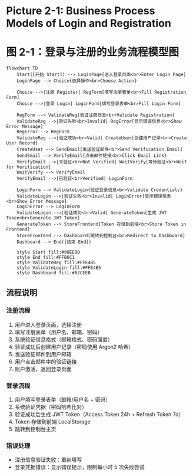 # Picture 2-1: Business Process Models of Login and Registration
# 图 2-1：登录与注册的业务流程模型图

```mermaid
flowchart TD
    Start([开始 Start]) --> LoginPage[进入登录页面<br>Enter Login Page]
    LoginPage --> Choice{选择操作<br>Choose Action}

    Choice -->|注册 Register| RegForm[填写注册表单<br>Fill Registration Form]
    Choice -->|登录 Login| LoginForm[填写登录表单<br>Fill Login Form]

    RegForm --> ValidateReg{验证注册信息<br>Validate Registration}
    ValidateReg -->|验证失败<br>Invalid| RegError[显示错误信息<br>Show Error Message]
    RegError --> RegForm
    ValidateReg -->|验证成功<br>Valid| CreateUser[创建用户记录<br>Create User Record]
    CreateUser --> SendEmail[发送验证邮件<br>Send Verification Email]
    SendEmail --> VerifyEmail{点击邮件链接<br>Click Email Link}
    VerifyEmail -->|未验证<br>Not Verified| WaitVerify[等待验证<br>Wait for Verification]
    WaitVerify --> VerifyEmail
    VerifyEmail -->|已验证<br>Verified| LoginForm

    LoginForm --> ValidateLogin{验证登录信息<br>Validate Credentials}
    ValidateLogin -->|验证失败<br>Invalid| LoginError[显示错误信息<br>Show Error Message]
    LoginError --> LoginForm
    ValidateLogin -->|验证成功<br>Valid| GenerateToken[生成 JWT Token<br>Generate JWT Token]
    GenerateToken --> StoreFrontend[Token 存储到前端<br>Store Token in Frontend]
    StoreFrontend --> Dashboard[跳转到控制台<br>Redirect to Dashboard]
    Dashboard --> End([结束 End])

    style Start fill:#90EE90
    style End fill:#FFB6C1
    style ValidateReg fill:#FFE4B5
    style ValidateLogin fill:#FFE4B5
    style Dashboard fill:#87CEEB
```

## 流程说明

### 注册流程
1. 用户进入登录页面，选择注册
2. 填写注册表单（用户名、邮箱、密码）
3. 系统验证信息格式（邮箱格式、密码强度）
4. 验证成功后创建用户记录（密码使用 Argon2 哈希）
5. 发送验证邮件到用户邮箱
6. 用户点击邮件中的验证链接
7. 账户激活，返回登录页面

### 登录流程
1. 用户填写登录表单（邮箱/用户名 + 密码）
2. 系统验证凭据（密码哈希比对）
3. 验证成功后生成 JWT Token（Access Token 24h + Refresh Token 7d）
4. Token 存储到前端 LocalStorage
5. 跳转到控制台主页

### 错误处理
- 注册信息验证失败：重新填写
- 登录凭据错误：显示错误提示，限制每小时 5 次失败尝试
